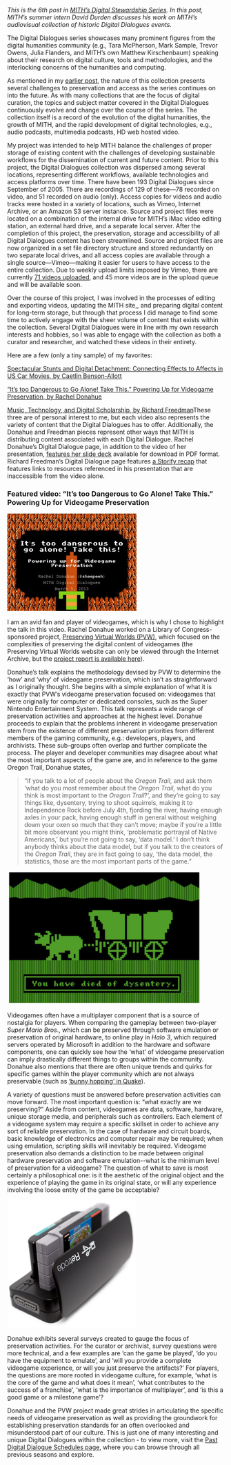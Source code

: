 _This is the 6th post in [MITH’s Digital Stewardship Series](http://mith.umd.edu/tag/mith-digital-stewardship-series/). In this post, MITH’s summer intern David Durden discusses his work on MITH’s audiovisual collection of historic Digital Dialogues events._

The Digital Dialogues series showcases many prominent figures from the digital humanities community (e.g., Tara McPherson, Mark Sample, Trevor Owens, Julia Flanders, and MITH’s own Matthew Kirschenbaum) speaking about their research on digital culture, tools and methodologies, and the interlocking concerns of the humanities and computing.

As mentioned in my [earlier post](http://mith.umd.edu/decade-digital-dialogues-event-recordings-challenges-implementing-retroactive-digital-asset-management-plan/), the nature of this collection presents several challenges to preservation and access as the series continues on into the future. As with many collections that are the focus of digital curation, the topics and subject matter covered in the Digital Dialogues continuously evolve and change over the course of the series. The collection itself is a record of the evolution of the digital humanities, the growth of MITH, and the rapid development of digital technologies, e.g., audio podcasts, multimedia podcasts, HD web hosted video.

My project was intended to help MITH balance the challenges of proper storage of existing content with the challenges of developing sustainable workflows for the dissemination of current and future content. Prior to this project, the Digital Dialogues collection was dispersed among several locations, representing different workflows, available technologies and access platforms over time. There have been 193 Digital Dialogues since September of 2005. There are recordings of 129 of these—78 recorded on video, and 51 recorded on audio (only). Access copies for videos and audio tracks were hosted in a variety of locations, such as Vimeo, Internet Archive, or an Amazon S3 server instance. Source and project files were located on a combination of the internal drive for MITH’s iMac video editing station, an external hard drive, and a separate local server. After the completion of this project, the preservation, storage and accessibility of all Digital Dialogues content has been streamlined. Source and project files are now organized in a set file directory structure and stored redundantly on two separate local drives, and all access copies are available through a single source—Vimeo—making it easier for users to have access to the entire collection. Due to weekly upload limits imposed by Vimeo, there are currently [71 videos uploaded](https://vimeo.com/album/2545093), and 45 more videos are in the upload queue and will be available soon.

Over the course of this project, I was involved in the processes of editing and exporting videos, updating the MITH site,, and preparing digital content for long-term storage, but through that process I did manage to find some time to actively engage with the sheer volume of content that exists within the collection. Several Digital Dialogues were in line with my own research interests and hobbies, so I was able to engage with the collection as both a curator and researcher, and watched these videos in their entirety.

Here are a few (only a tiny sample) of my favorites:

[Spectacular Stunts and Digital Detachment: Connecting Effects to Affects in US Car Movies, by Caetlin Benson-Allott](http://mith.umd.edu/dialogues/dd-spring-2014-caetlin-benson-allott/)

[“It’s too Dangerous to Go Alone! Take This.” Powering Up for Videogame Preservation, by Rachel Donahue ](http://mith.umd.edu/dialogues/rachel-donahue-its-too-dangerous-to-go-alone-take-this/)

[Music, Technology, and Digital Scholarship, by Richard Freedman](http://mith.umd.edu/dialogues/dd-fall-2015-richard-freedman/)These three are of personal interest to me, but each video also represents the variety of content that the Digital Dialogues has to offer. Additionally, the Donahue and Freedman pieces represent other ways that MITH is distributing content associated with each Digital Dialogue. Rachel Donahue’s Digital Dialogue page, in addition to the video of her presentation, [features her slide deck](http://mith.umd.edu/wp-content/uploads/2013/03/Rachel-Donahue.MITHDD.pdf) available for download in PDF format. Richard Freedman’s Digital Dialogue page features [a Storify recap](https://storify.com/digdialog/richard-freedman-digital-dialogue-at-mith-november) that features links to resources referenced in his presentation that are inaccessible from the video alone.

### Featured video: “It’s too Dangerous to Go Alone! Take This.” Powering Up for Videogame Preservation

![Donahue Title Slide](../../images/2016-08-Donahue-Title-Slide-300x226.jpg)

I am an avid fan and player of videogames, which is why I chose to highlight the talk in this video. Rachel Donahue worked on a Library of Congress-sponsored project, [Preserving Virtual Worlds (PVW)](http://mith.umd.edu/research/pvwii/), which focused on the complexities of preserving the digital content of videogames (the Preserving Virtual Worlds website can only be viewed through the Internet Archive, but the [project report is available here](http://www.digitalpreservation.gov/partners/pvw.html)).

Donahue’s talk explains the methodology devised by PVW to determine the ‘how’ and ‘why’ of videogame preservation, which isn’t as straightforward as I originally thought. She begins with a simple explanation of what it is exactly that PVW’s videogame preservation focused on: videogames that were originally for computer or dedicated consoles, such as the Super Nintendo Entertainment System. This talk represents a wide range of preservation activities and approaches at the highest level. Donahue proceeds to explain that the problems inherent in videogame preservation stem from the existence of different preservation priorities from different members of the gaming community, e.g.: developers, players, and archivists. These sub-groups often overlap and further complicate the process. The player and developer communities may disagree about what the most important aspects of the game are, and in reference to the game Oregon Trail, Donahue states,

> “if you talk to a lot of people about the _Oregon Trail_, and ask them ‘what do you most remember about the _Oregon Trail_, what do you think is most important to the _Oregon Trail_?’, and they’re going to say things like, dysentery, trying to shoot squirrels, making it to Independence Rock before July 4th, fjording the river, having enough axles in your pack, having enough stuff in general without weighing down your oxen so much that they can’t move; maybe if you’re a little bit more observant you might think, ‘problematic portrayal of Native Americans,’ but you’re not going to say, ‘data model.’ I don’t think anybody thinks about the data model, but if you talk to the creators of the _Oregon Trail_, they are in fact going to say, ‘the data model, the statistics, those are the most important parts of the game.”

![Oregon Trail](../../images/2016-08-Oregon-Trail.jpg)

Videogames often have a multiplayer component that is a source of nostalgia for players. When comparing the gameplay between two-player _Super Mario Bros_., which can be preserved through software emulation or preservation of original hardware, to online play in _Halo 3_, which required servers operated by Microsoft in addition to the hardware and software components, one can quickly see how the ‘what’ of videogame preservation can imply drastically different things to groups within the community. Donahue also mentions that there are often unique trends and quirks for specific games within the player community which are not always preservable (such as [‘bunny hopping’ in Quake](https://wiki.sourceruns.org/wiki/Bunnyhopping)).

A variety of questions must be answered before preservation activities can move forward. The most important question is: “what exactly are we preserving?” Aside from content, videogames are data, software, hardware, unique storage media, and peripherals such as controllers. Each element of a videogame system may require a specific skillset in order to achieve any sort of reliable preservation. In the case of hardware and circuit boards, basic knowledge of electronics and computer repair may be required; when using emulation, scripting skills will inevitably be required. Videogame preservation also demands a distinction to be made between original hardware preservation and software emulation--what is the minimum level of preservation for a videogame? The question of what to save is most certainly a philosophical one: is it the aesthetic of the original object and the experience of playing the game in its original state, or will any experience involving the loose entity of the game be acceptable?

![Retrode](../../images/2016-08-Retrode2-carts2-matted.png)

Donahue exhibits several surveys created to gauge the focus of preservation activities. For the curator or archivist, survey questions were more technical, and a few examples are ‘can the game be played’, ‘do you have the equipment to emulate’, and ‘will you provide a complete videogame experience, or will you just preserve the artifacts?’ For players, the questions are more rooted in videogame culture, for example, ‘what is the core of the game and what does it mean’, ‘what contributes to the success of a franchise’, ‘what is the importance of multiplayer’, and ‘is this a good game or a milestone game’?

Donahue and the PVW project made great strides in articulating the specific needs of videogame preservation as well as providing the groundwork for establishing preservation standards for an often overlooked and misunderstood part of our culture. This is just one of many interesting and unique Digital Dialogues within the collection - to view more, visit the [Past Digital Dialogue Schedules page](http://mith.umd.edu/digital-dialogues/past-dialogue-schedules/), where you can browse through all previous seasons and explore.